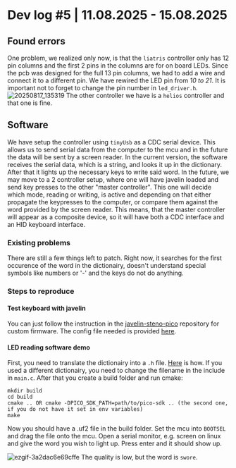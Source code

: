# Dev log #5 | 11.08.2025 - 15.08.2025

## Found errors
One problem, we realized only now, is that the `liatris` controller only has 12 pin columns and the first 2 pins in the columns are for on board LEDs. 
Since the pcb was designed for the full 13 pin columns, we had to add a wire and connect it to a different pin. We have rewired the LED pin from *10 to 21*. It is important not to forget to change the pin number in `led_driver.h`.
![20250817_135319](https://github.com/user-attachments/assets/43e2c6ea-55a8-4681-8ebc-5826134ac2f8)
The other controller we have is a `helios` controller and that one is fine.

## Software
We have setup the controller using `tinyUsb` as a CDC serial device. This allows us to send serial data from the computer to the mcu and in the future the data will be sent by a screen reader.
In the current version, the software receives the serial data, which is a string, and looks it up in the dictionary. After that it lights up the necessary keys to write said word. In the future, we may move to a 2 controller setup, where one will have javelin loaded and send key presses to the other "master controller". This one will decide which mode, reading or writing, is active and depending on that either propagate the keypresses to the computer, or compare them against the word provided by the screen reader. This means, that the master controller will appear as a composite device, so it will have both a CDC interface and an HID keyboard interface.

### Existing problems
There are still a few things left to patch. Right now, it searches for the first occurence of the word in the dictionairy, doesn't understand special symbols like numbers or '-' and the keys do not do anything.

### Steps to reproduce
#### Test keyboard with javelin
You can just follow the instruction in the [javelin-steno-pico](https://github.com/jthlim/javelin-steno-pico) repository for custom firmware. The config file needed is provided [here](https://github.com/gradesta/readable-steno/blob/main/config/readable_steno.h).

#### LED reading software demo
First, you need to translate the dictionairy into a `.h` file. [Here](https://github.com/gradesta/readable-steno/blob/main/dev_log/%234-28_07_2025-8_8_2025.md) is how. If you used a different dictionairy, you need to change the filename in the include in `main.c`. After that you create a build folder and run cmake:
```
mkdir build
cd build
cmake .. OR cmake -DPICO_SDK_PATH=path/to/pico-sdk .. (the second one, if you do not have it set in env variables)
make
```
Now you should have a .uf2 file in the build folder. Set the mcu into `BOOTSEL` and drag the file onto the mcu. Open a serial monitor, e.g. screen on linux and give the word you wish to light up. Press enter and it should show up.

![ezgif-3a2dac6e69cffe](https://github.com/user-attachments/assets/bc72ea3b-cd63-4601-8d35-2472d413bc74)
The quality is low, but the word is `swore`.

